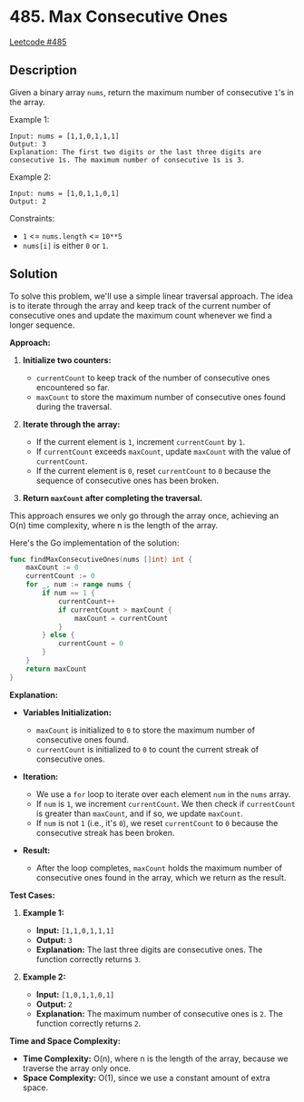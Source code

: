 # 485. Max Consecutive Ones

[Leetcode #485](https://leetcode.com/problems/max-consecutive-ones/description/)

## Description

Given a binary array `nums`, return the maximum number of consecutive `1`'s in the array.

Example 1:
```
Input: nums = [1,1,0,1,1,1]
Output: 3
Explanation: The first two digits or the last three digits are consecutive 1s. The maximum number of consecutive 1s is 3.
```

Example 2:
```
Input: nums = [1,0,1,1,0,1]
Output: 2
```

Constraints:
- `1` <= `nums.length` <= `10**5`
- `nums[i]` is either `0` or `1`.

## Solution

To solve this problem, we'll use a simple linear traversal approach. The idea is to iterate through the array and keep track of the current number of consecutive ones and update the maximum count whenever we find a longer sequence.

**Approach:**

1. **Initialize two counters:**
   - `currentCount` to keep track of the number of consecutive ones encountered so far.
   - `maxCount` to store the maximum number of consecutive ones found during the traversal.

2. **Iterate through the array:**
   - If the current element is `1`, increment `currentCount` by `1`.
   - If `currentCount` exceeds `maxCount`, update `maxCount` with the value of `currentCount`.
   - If the current element is `0`, reset `currentCount` to `0` because the sequence of consecutive ones has been broken.

3. **Return `maxCount` after completing the traversal.**

This approach ensures we only go through the array once, achieving an O(n) time complexity, where n is the length of the array.

Here's the Go implementation of the solution:

```go
func findMaxConsecutiveOnes(nums []int) int {
    maxCount := 0
    currentCount := 0
    for _, num := range nums {
        if num == 1 {
            currentCount++
            if currentCount > maxCount {
                maxCount = currentCount
            }
        } else {
            currentCount = 0
        }
    }
    return maxCount
}
```

**Explanation:**

- **Variables Initialization:**
  - `maxCount` is initialized to `0` to store the maximum number of consecutive ones found.
  - `currentCount` is initialized to `0` to count the current streak of consecutive ones.

- **Iteration:**
  - We use a `for` loop to iterate over each element `num` in the `nums` array.
  - If `num` is `1`, we increment `currentCount`. We then check if `currentCount` is greater than `maxCount`, and if so, we update `maxCount`.
  - If `num` is not `1` (i.e., it's `0`), we reset `currentCount` to `0` because the consecutive streak has been broken.

- **Result:**
  - After the loop completes, `maxCount` holds the maximum number of consecutive ones found in the array, which we return as the result.

**Test Cases:**

1. **Example 1:**

   - **Input:** `[1,1,0,1,1,1]`
   - **Output:** `3`
   - **Explanation:** The last three digits are consecutive ones. The function correctly returns `3`.

2. **Example 2:**

   - **Input:** `[1,0,1,1,0,1]`
   - **Output:** `2`
   - **Explanation:** The maximum number of consecutive ones is `2`. The function correctly returns `2`.

**Time and Space Complexity:**

- **Time Complexity:** O(n), where n is the length of the array, because we traverse the array only once.
- **Space Complexity:** O(1), since we use a constant amount of extra space.